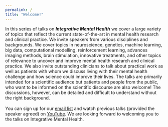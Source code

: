 ```yaml
---
permalink: /
title: "Welcome!"
---
```

In this series of talks on ***Integrative Mental Health*** we cover a large variety of topics that reflect the current state-of-the-art in mental health research and clinical practice. We invite speakers from various disciplines and backgrounds. We cover topics in neuroscience, genetics, machine learning, big data, computational modelling, reinforcement learning, advances imaging methods, brain stimulation, innovative treatments, and other topics of relevance to uncover and improve mental health research and clinical practice. We also invite outstanding clinicians to talk about practical work as well as patients with whom we discuss living with their mental health challenge and how science could improve their lives. The talks are primarily intended for a scientific audience but patients and people from the public, who want to be informed on the scientific discourse are also welcome! The discussions, however, can be detailed and difficult to understand without the right background. 
<br>
<br>
You can sign up for our [email list](TBD) and watch previous talks (provided the speaker agreed) on [YouTube](https://www.youtube.com/channel/UClXETK-LMbC4AMu3KXnwJUg). We are looking forward to welcoming you to the talks on Integrative Mental Health. 
